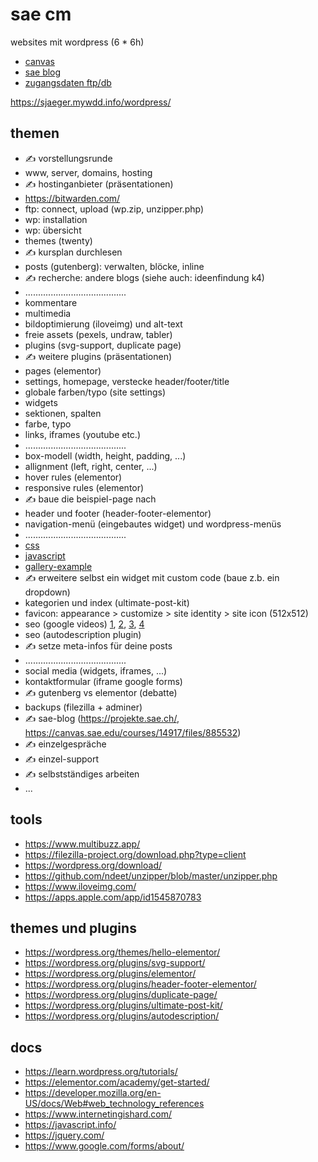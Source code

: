 # sae cm

websites mit wordpress (6 * 6h)

- [canvas](https://canvas.sae.edu/courses/14917)
- [sae blog](https://projekte.sae.ch)
- [zugangsdaten ftp/db](https://docs.google.com/spreadsheets/d/1AbsW0GSadwPqMTr3f30889b4nDQ3nE7zy9SqwPE9KSA/edit#gid=178496325)

https://sjaeger.mywdd.info/wordpress/

## themen

- ✍️ vorstellungsrunde
- www, server, domains, hosting
- ✍️ hostinganbieter (präsentationen)
- https://bitwarden.com/
- ftp: connect, upload (wp.zip, unzipper.php)
- wp: installation
- wp: übersicht
- themes (twenty)
- ✍️ kursplan durchlesen
- posts (gutenberg): verwalten, blöcke, inline
- ✍️ recherche: andere blogs (siehe auch: ideenfindung k4)
- ........................................
- kommentare
- multimedia
- bildoptimierung (iloveimg) und alt-text
- freie assets (pexels, undraw, tabler)
- plugins (svg-support, duplicate page)
- ✍️ weitere plugins (präsentationen)
- pages (elementor)
- settings, homepage, verstecke header/footer/title
- globale farben/typo (site settings)
- widgets
- sektionen, spalten
- farbe, typo
- links, iframes (youtube etc.)
- ........................................
- box-modell (width, height, padding, ...)
- allignment (left, right, center, ...)
- hover rules (elementor)
- responsive rules (elementor)
- ✍️ baue die beispiel-page nach
- header und footer (header-footer-elementor)
- navigation-menü (eingebautes widget) und wordpress-menüs
- ........................................
- [css](./programmieren/010-css.md)
- [javascript](./programmieren/020-javascript.md)
- [gallery-example](./programmieren/030-gallery-example.md)
- ✍️ erweitere selbst ein widget mit custom code (baue z.b. ein dropdown)
- kategorien und index (ultimate-post-kit)
- favicon: appearance > customize > site identity > site icon (512x512)
- seo (google videos)
  [1](https://www.youtube.com/watch?v=-0X1AVLIzt0),
  [2](https://www.youtube.com/watch?v=_0QOePCkyK4),
  [3](https://www.youtube.com/watch?v=xnyJQb37RRw),
  [4](https://www.youtube.com/watch?v=HlEaH_4Y33o)
- seo (autodescription plugin)
- ✍️ setze meta-infos für deine posts
- ........................................
- social media (widgets, iframes, ...)
- kontaktformular (iframe google forms)
- ✍️ gutenberg vs elementor (debatte)
- backups (filezilla + adminer)
- ✍️ sae-blog (https://projekte.sae.ch/, https://canvas.sae.edu/courses/14917/files/885532)
- ✍️ einzelgespräche
- ✍️ einzel-support
- ✍️ selbstständiges arbeiten
- ...

## tools

- https://www.multibuzz.app/
- https://filezilla-project.org/download.php?type=client
- https://wordpress.org/download/
- https://github.com/ndeet/unzipper/blob/master/unzipper.php
- https://www.iloveimg.com/
- https://apps.apple.com/app/id1545870783

## themes und plugins

- https://wordpress.org/themes/hello-elementor/
- https://wordpress.org/plugins/svg-support/
- https://wordpress.org/plugins/elementor/
- https://wordpress.org/plugins/header-footer-elementor/
- https://wordpress.org/plugins/duplicate-page/
- https://wordpress.org/plugins/ultimate-post-kit/
- https://wordpress.org/plugins/autodescription/

## docs

- https://learn.wordpress.org/tutorials/
- https://elementor.com/academy/get-started/
- https://developer.mozilla.org/en-US/docs/Web#web_technology_references
- https://www.internetingishard.com/
- https://javascript.info/
- https://jquery.com/
- https://www.google.com/forms/about/
